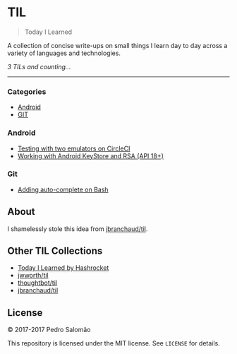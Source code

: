 # TIL

> Today I Learned

A collection of concise write-ups on small things I learn day to day across a
variety of languages and technologies.

_3 TILs and counting..._

---

### Categories

* [Android](android)
* [GIT](git)

### Android

- [Testing with two emulators on CircleCI](android/circle-ci-two-emulators.md)
- [Working with Android KeyStore and RSA (API 18+)](android/rsa-key-store.md)

### Git

- [Adding auto-complete on Bash](git/bash-auto-complete.md)

## About

I shamelessly stole this idea from
[jbranchaud/til](https://github.com/jbranchaud/til).

## Other TIL Collections

* [Today I Learned by Hashrocket](https://til.hashrocket.com)
* [jwworth/til](https://github.com/jwworth/til)
* [thoughtbot/til](https://github.com/thoughtbot/til)
* [jbranchaud/til](https://github.com/jbranchaud/til)

## License

&copy; 2017-2017 Pedro Salomão

This repository is licensed under the MIT license. See `LICENSE` for
details.
